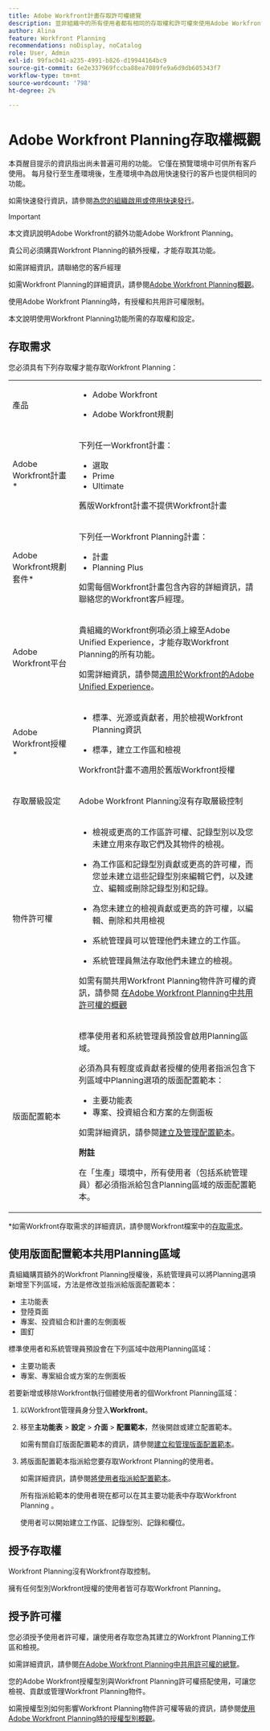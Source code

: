 ```yaml
---
title: Adobe Workfront計畫存取許可權總覽
description: 並非組織中的所有使用者都有相同的存取權和許可權來使用Adobe Workfront Planning。 本文說明使用者必須使用Adobe Workfront Planning功能的存取權和許可權。
author: Alina
feature: Workfront Planning
recommendations: noDisplay, noCatalog
role: User, Admin
exl-id: 99fac041-a235-4991-b826-d19944164bc9
source-git-commit: 6e2e337969fccba88ea7089fe9a6d9db605343f7
workflow-type: tm+mt
source-wordcount: '798'
ht-degree: 2%

---
```



# Adobe Workfront Planning存取權概觀

<!--do not use the snippet for IMPORTANT , as it links to this article-->

<span class="preview">本頁醒目提示的資訊指出尚未普遍可用的功能。 它僅在預覽環境中可供所有客戶使用。 每月發行至生產環境後，生產環境中為啟用快速發行的客戶也提供相同的功能。</span>

<span class="preview">如需快速發行資訊，請參閱[為您的組織啟用或停用快速發行](/help/quicksilver/administration-and-setup/set-up-workfront/configure-system-defaults/enable-fast-release-process.md)。</span>

>[!IMPORTANT]
>
>本文資訊說明Adobe Workfront的額外功能Adobe Workfront Planning。
>
>貴公司必須購買Workfront Planning的額外授權，才能存取其功能。
>
>如需詳細資訊，請聯絡您的客戶經理
>
>如需Workfront Planning的詳細資訊，請參閱[Adobe Workfront Planning概觀](/help/quicksilver/planning/general/planning-overview.md)。

使用Adobe Workfront Planning時，有授權和共用許可權限制。

本文說明使用Workfront Planning功能所需的存取權和設定。

## 存取需求

<!--do not collapse the access requirements below - this is the main article about Access overview-->

<!--*********ensure that the link ^^^^^^^^below^^^^^^^^ to Workfront Pricing and Packaging now also includes information about Workfront Planning. If not, talk with Lauren S.***************-->

您必須具有下列存取權才能存取Workfront Planning：

<table style="table-layout:auto">
 <col>
 </col>
 <col>
 </col>
 <tbody>
    <tr>
<tr>
<td>
   <p> 產品</p> </td>
   <td>
   <ul><li><p> Adobe Workfront</p></li>
   <li><p> Adobe Workfront規劃<p></li></ul></td>
  </tr>  
 <tr>
   <td role="rowheader"><p>Adobe Workfront計畫*</p></td>
   <td>
<p>下列任一Workfront計畫：</p>
<ul><li>選取</li>
<li>Prime</li>
<li>Ultimate</li></ul>
<p>舊版Workfront計畫不提供Workfront計畫</p>
   </td>

<tr>
   <td role="rowheader"><p>Adobe Workfront規劃套件*</p></td>
   <td>
<p>下列任一Workfront Planning計畫：</p>
<ul><li>計畫</li>
<li>Planning Plus</li>
</ul>
<p>如需每個Workfront計畫包含內容的詳細資訊，請聯絡您的Workfront客戶經理。 </p>
   </td>

<tr>
   <td role="rowheader"><p>Adobe Workfront平台</p></td>
   <td>
<p>貴組織的Workfront例項必須上線至Adobe Unified Experience，才能存取Workfront Planning的所有功能。</p>
<p>如需詳細資訊，請參閱<a href="/help/quicksilver/workfront-basics/navigate-workfront/workfront-navigation/adobe-unified-experience.md">適用於Workfront的Adobe Unified Experience</a>。 </p>
   </td>

</tr>
  </tr>
  <tr>
   <td role="rowheader"><p>Adobe Workfront授權*</p></td>
   <td>
   <ul><li><p>標準、光源或貢獻者，用於檢視Workfront Planning資訊</p></li>
   <li><p>標準，建立工作區和檢視</p></li></ul>
   <p>Workfront計畫不適用於舊版Workfront授權</p>
  </td>
  </tr>
  <tr>
   <td role="rowheader"><p>存取層級設定</p></td>
   <td> <p>Adobe Workfront Planning沒有存取層級控制</p>  
</td>
  </tr>
<tr>
   <td role="rowheader"><p>物件許可權</p></td>
   <td>
   <ul>
   <li><p>檢視或更高的工作區許可權、<span class="preview">記錄型別</span>以及您未建立用來存取它們及其物件的檢視。</p></li>
   <li><p>為工作區<span class="preview">和記錄型別</span>貢獻或更高的許可權，而您並未建立這些記錄型別來編輯它們，以及建立、編輯或刪除記錄型別和記錄。</p></li>
   <li><p>為您未建立的檢視貢獻或更高的許可權，以編輯、刪除和共用檢視</p>
   </li>
    <li><p>系統管理員可以管理他們未建立的工作區。 </p></li>
    <li><p>系統管理員無法存取他們未建立的檢視。 </p></li></ul>
   <p>如需有關共用Workfront Planning物件許可權的資訊，請參閱  
   <a href="/help/quicksilver/planning/access/sharing-permissions-overview.md">在Adobe Workfront Planning中共用許可權的概觀</a> 
  </td>
  </tr>
<tr>
   <td role="rowheader"><p>版面配置範本</p></td>
   <td> <div class="preview">
<p>標準使用者和系統管理員預設會啟用Planning區域。</p>
<p> 必須為具有輕度或貢獻者授權的使用者指派包含下列區域中Planning選項的版面配置範本：</p>
   <ul><li>主要功能表</li>
   <li>專案、投資組合和方案的左側面板</li>
   </ul>
   <p>如需詳細資訊，請參閱<a href="/help/quicksilver/administration-and-setup/customize-workfront/use-layout-templates/create-and-manage-layout-templates.md">建立及管理配置範本</a>。</p>
   </div>
   <p><b>附註</b></p>
   <p>在「生產」環境中，所有使用者（包括系統管理員）都必須指派給包含Planning區域的版面配置範本。</p>
</td>
  </tr>
 </tbody>
</table>

*如需Workfront存取需求的詳細資訊，請參閱Workfront檔案中的[存取需求](/help/quicksilver/administration-and-setup/add-users/access-levels-and-object-permissions/access-level-requirements-in-documentation.md)。






## 使用版面配置範本共用Planning區域

<!--First, contact your account manager to obtain access to the current Workfront Planning program.-->

貴組織購買額外的Workfront Planning授權後，系統管理員可以將Planning選項新增至下列區域，方法是修改並指派給版面配置範本：

* 主功能表
* 登陸頁面
* 專案、投資組合和計畫的左側面板
* 圖釘

<div class="preview">

標準使用者和系統管理員預設會在下列區域中啟用Planning區域：

* 主要功能表
* 專案、專案組合或方案的左側面板

</div>

若要新增<span class="preview">或移除Workfront執行個體使用者的</span>個Workfront Planning區域：

1. 以Workfront管理員身分登入&#x200B;**Workfront**。

1. 移至&#x200B;**主功能表** > **設定** > **介面** > **配置範本**，然後開啟或建立配置範本。

   如需有關自訂版面配置範本的資訊，請參閱[建立和管理版面配置範本](/help/quicksilver/administration-and-setup/customize-workfront/use-layout-templates/create-and-manage-layout-templates.md)。

1. 將版面配置範本指派給您要存取Workfront Planning的使用者。

   如需詳細資訊，請參閱[將使用者指派給配置範本](/help/quicksilver/administration-and-setup/customize-workfront/use-layout-templates/assign-users-to-layout-template.md)。

   所有指派給範本的使用者現在都可以在其主要功能表中存取Workfront Planning 。

   使用者可以開始建立工作區、記錄型別、記錄和欄位。

## 授予存取權

Workfront Planning沒有Workfront存取控制。

擁有任何型別Workfront授權的使用者皆可存取Workfront Planning。

<!--For information about granting access in Workfront, see [Create and modify custom access levels](/help/quicksilver/administration-and-setup/add-users/configure-and-grant-access/create-modify-access-levels.md). -->

## 授予許可權

您必須授予使用者許可權，讓使用者存取您為其建立的Workfront Planning工作區和檢視。

如需詳細資訊，請參閱[在Adobe Workfront Planning中共用許可權的總覽](/help/quicksilver/planning/access/sharing-permissions-overview.md)。

您的Adobe Workfront授權型別與Workfront Planning許可權搭配使用，可讓您檢視、貢獻或管理Workfront Planning物件。

如需授權型別如何影響Workfront Planning物件許可權等級的資訊，請參閱[使用Adobe Workfront Planning時的授權型別概觀](/help/quicksilver/planning/access/license-type-overview.md)。


